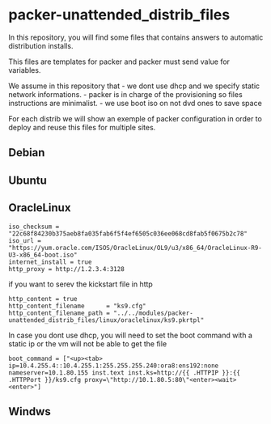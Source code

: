 # packer-unattended_distrib_files

In this repository, you will find some files that contains answers to automatic distribution installs.

This files are templates for packer and packer must send value for variables.

We assume in this repository that
    - we dont use dhcp and we specify static network informations.
    - packer is in charge of the provisioning so files instructions are minimalist.
    - we use boot iso on not dvd ones to save space

For each distrib we will show an exemple of packer configuration in order to deploy and reuse this files for multiple sites.

## Debian



## Ubuntu



## OracleLinux


    iso_checksum = "22c68f84230b375aeb8fa035fab6f5f4ef6505c036ee068cd8fab5f0675b2c78"
    iso_url = "https://yum.oracle.com/ISOS/OracleLinux/OL9/u3/x86_64/OracleLinux-R9-U3-x86_64-boot.iso"
    internet_install = true
    http_proxy = http://1.2.3.4:3128

if you want to serev the kickstart file in http

    http_content = true
    http_content_filename      = "ks9.cfg"
    http_content_filename_path = "../../modules/packer-unattended_distrib_files/linux/oraclelinux/ks9.pkrtpl"

In case you dont use dhcp, you will need to set the boot command with a static ip or the vm will not be able to get the file

    boot_command = ["<up><tab> ip=10.4.255.4::10.4.255.1:255.255.255.240:ora8:ens192:none nameserver=10.1.80.155 inst.text inst.ks=http://{{ .HTTPIP }}:{{ .HTTPPort }}/ks9.cfg proxy=\"http://10.1.80.5:80\"<enter><wait><enter>"]

## Windws
